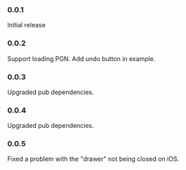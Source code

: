 ### 0.0.1

Initial release

### 0.0.2

Support loading PGN.
Add undo button in example.

### 0.0.3

Upgraded pub dependencies.

### 0.0.4

Upgraded pub dependencies.

### 0.0.5

Fixed a problem with the "drawer" not being closed on iOS.